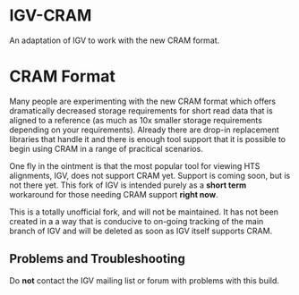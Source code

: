 # IGV-CRAM
An adaptation of IGV to work with the new CRAM format. 

CRAM Format
===========

Many people are experimenting with the new CRAM format which offers dramatically decreased 
storage requirements for short read data that is aligned to a reference (as much as 10x smaller storage 
requirements depending on your requirements). Already there are 
drop-in replacement libraries that handle it and there is enough tool support that it 
is possible to begin using CRAM in a range of pracitical scenarios.

One fly in the ointment is that the most popular tool for viewing HTS alignments, IGV, does
not support CRAM yet. Support is coming soon, but is not there yet. This fork of IGV is
intended purely as a **short term** workaround for those needing CRAM support **right now**.

This is a totally unofficial fork, and will not be maintained. It has not been created in a
a way that is conducive to on-going tracking of the main branch of IGV and will be deleted
as soon as IGV itself supports CRAM.

Problems and Troubleshooting
----------------------------

Do **not** contact the IGV mailing list or forum with problems with this build.
